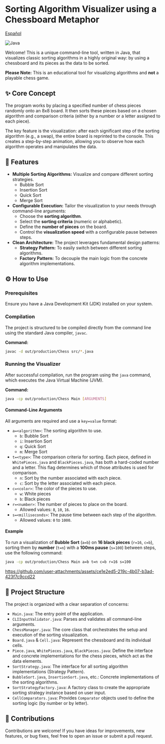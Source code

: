 # Sorting Algorithm Visualizer using a Chessboard Metaphor

[Español](README_es.md)

![Java](https://img.shields.io/badge/Java-21-blue?style=for-the-badge&logo=java)

Welcome! This is a unique command-line tool, written in Java, that visualizes classic sorting algorithms in a highly original way: by using a chessboard and its pieces as the data to be sorted.

**Please Note:** This is an educational tool for visualizing algorithms and **not** a playable chess game.

## ✨ Core Concept

The program works by placing a specified number of chess pieces randomly onto an 8x8 board. It then sorts these pieces based on a chosen algorithm and comparison criteria (either by a number or a letter assigned to each piece).

The key feature is the visualization: after each significant step of the sorting algorithm (e.g., a swap), the entire board is reprinted to the console. This creates a step-by-step animation, allowing you to observe how each algorithm operates and manipulates the data.

## 🚀 Features

-   **Multiple Sorting Algorithms:** Visualize and compare different sorting strategies.
    -   Bubble Sort
    -   Insertion Sort
    -   Quick Sort
    -   Merge Sort
-   **Configurable Execution:** Tailor the visualization to your needs through command-line arguments:
    -   Choose the **sorting algorithm**.
    -   Select the **sorting criteria** (numeric or alphabetic).
    -   Define the **number of pieces** on the board.
    -   Control the **visualization speed** with a configurable pause between steps.
-   **Clean Architecture:** The project leverages fundamental design patterns:
    -   **Strategy Pattern:** To easily switch between different sorting algorithms.
    -   **Factory Pattern:** To decouple the main logic from the concrete algorithm implementations.

## ⚙️ How to Use

### Prerequisites

Ensure you have a Java Development Kit (JDK) installed on your system.

### Compilation

The project is structured to be compiled directly from the command line using the standard Java compiler, `javac`.

**Command:**
```bash
javac -d out/production/Chess src/*.java
```

### Running the Visualizer

After successful compilation, run the program using the `java` command, which executes the Java Virtual Machine (JVM).

**Command:**
```bash
java -cp out/production/Chess Main [ARGUMENTS]
```

#### Command-Line Arguments

All arguments are required and use a `key=value` format:

-   `a=<algorithm>`: The sorting algorithm to use.
    -   `b`: Bubble Sort
    -   `i`: Insertion Sort
    -   `q`: Quick Sort
    -   `m`: Merge Sort
-   `t=<type>`: The comparison criteria for sorting. Each piece, defined in `WhitePieces.java` and `BlackPieces.java`, has both a hard-coded number and a letter. This flag determines which of those attributes is used for comparison.
    -   `n`: Sort by the number associated with each piece.
    -   `c`: Sort by the letter associated with each piece.
-   `c=<color>`: The color of the pieces to use.
    -   `w`: White pieces
    -   `b`: Black pieces
-   `r=<number>`: The number of pieces to place on the board.
    -   Allowed values: `8`, `10`, `16`.
-   `s=<milliseconds>`: The pause time between each step of the algorithm.
    -   Allowed values: `0` to `1000`.

#### Example

To run a visualization of **Bubble Sort** (`a=b`) on **16 black pieces** (`r=16`, `c=b`), sorting them by **number** (`t=n`) with a **100ms pause** (`s=100`) between steps, use the following command:

```bash
java -cp out/production/Chess Main a=b t=n c=b r=16 s=100
```

https://github.com/user-attachments/assets/ce1e2ed5-219c-4b07-b3ad-423f7c9ccd22

## 📂 Project Structure

The project is organized with a clear separation of concerns:

-   `Main.java`: The entry point of the application.
-   `CLIInputValidator.java`: Parses and validates all command-line arguments.
-   `ChessManager.java`: The core class that orchestrates the setup and execution of the sorting visualization.
-   `Board.java` & `Cell.java`: Represent the chessboard and its individual cells.
-   `Piece.java`, `WhitePieces.java`, `BlackPieces.java`: Define the interface and concrete implementations for the chess pieces, which act as the data elements.
-   `SortStrategy.java`: The interface for all sorting algorithm implementations (Strategy Pattern).
-   `BubbleSort.java`, `InsertionSort.java`, etc.: Concrete implementations of the sorting algorithms.
-   `SortStrategyFactory.java`: A factory class to create the appropriate sorting strategy instance based on user input.
-   `CellComparators.java`: Provides `Comparator` objects used to define the sorting logic (by number or by letter).

## 🤝 Contributions

Contributions are welcome! If you have ideas for improvements, new features, or bug fixes, feel free to open an issue or submit a pull request.
